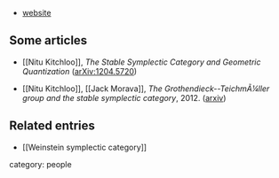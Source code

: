 * [website](http://www.math.jhu.edu/~nitu/)

## Some articles

* [[Nitu Kitchloo]], _The Stable Symplectic Category and Geometric Quantization_ ([arXiv:1204.5720](http://arxiv.org/abs/1204.5720v1))

* [[Nitu Kitchloo]], [[Jack Morava]], _The Grothendieck--TeichmÃ¼ller group and the stable symplectic category_, 2012.  ([arxiv](http://arxiv.org/abs/1212.6905))


## Related entries

* [[Weinstein symplectic category]]


category: people